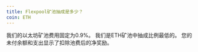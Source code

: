 ```yaml
---
title: Flexpool矿池抽成是多少？
coin: ETH
---
```


我们的以太坊矿池费用固定为0.9%。 我们是ETH矿池中抽成比例最低的。 您的未付余额和支出显示了扣除池费后的净奖励。
